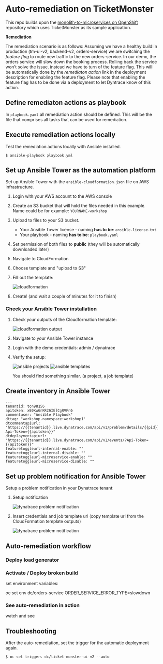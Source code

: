 # Auto-remediation on TicketMonster

This repo builds upon the [monolith-to-microservices on OpenShift](https://github.com/dynatrace-innovationlab/monolith-to-microservice-openshift/) repository which uses TicketMonster as its sample application.


**Remediation**

The remediation scenario is as follows: Assuming we have a healthy build in production (tm-ui-v2, backend-v2, orders-service) we are switching the *feature flag* to route new traffic to the new orders-service. In our demo, the orders service will slow down the booking process. Rolling back the service won't solve the issue, instead we have to turn of the feature flag. This will be automatically done by the *remediaton action* link in the deployment description for enabling the feature flag. Please note that enabling the feature flag has to be done via a deployment to let Dyntrace know of this action.



## Define remediaton actions as playbook

In ```playbook.yaml``` all remediation action should be defined. This will be the file that comprises all tasks that can be used for remediation.

## Execute remediation actions locally

Test the remediation actions locally with Ansible installed.
```
$ ansible-playbook playbook.yml
```

## Set up Ansible Tower as the automation platform

Set up Ansible Tower with the `ansible-cloudformation.json` file on AWS infrastructure.

1. Login with your AWS account to the AWS console
1. Create an S3 bucket that will hold the files needed in this example. Name could be for example: `YOURNAME-workshop`
1. Upload to files to your S3 bucket.
    - Your Ansible Tower license - naming **has to be**: `ansible-license.txt`
    - Your playbook - naming **has to be**: `playbook.yaml`
1. Set permission of both files to **public** (they will be automatically downloaded later)
1. Navigate to CloudFormation
1. Choose template and "upload to S3"
1. Fill out the template: 

    ![cloudformation](./assets/cloudformation-template.png)

1. Create! (and wait a couple of minutes for it to finish)

### Check your Ansible Tower installation

1. Check your outputs of the Cloudformation template:

    ![cloudformation output](./assets/cloudformation-outputs.png)

1. Navigate to your Ansible Tower instance
1. Login with the demo credentials: admin / dynatrace
1. Verify the setup:

    ![ansible projects](./assets/ansible-projects.png)
    ![ansible templates](./assets/ansible-templates.png)

    You should find something similar. (a project, a job template)

## Create inventory in Ansible Tower

```
---
tenantid: ton98156
apitoken: xE0Kw6nKR26IElCgRVPn6
commentuser: "Ansible Playbook"
dttag: "workshop-namespace:workshop1"
dtcommentapiurl: "https://{{tenantid}}.live.dynatrace.com/api/v1/problem/details/{{pid}}/comments?Api-Token={{apitoken}}"
dtdeploymentapiurl: "https://{{tenantid}}.live.dynatrace.com/api/v1/events/?Api-Token={{apitoken}}"
featuretoggleurl-internal-enable: ""
featuretoggleurl-internal-disable: ""
featuretoggleurl-microservice-enable: ""
featuretoggleurl-microservice-disable: ""
```


## Set up problem notification for Ansible Tower

Setup a problem notification in your Dynatrace tenant:

1. Setup notification

    ![dynatrace problem notification](./assets/dynatrace-problem-notification1.png)

2. Insert credentials and job template url (copy template url from the CloudFormation template outputs)

    ![dynatrace problem notification](./assets/dynatrace-problem-notification2.png)


## Auto-remediation workflow


### Deploy load generator

### Activate / Deploy broken build


set environment variables:

oc set env dc/orders-service ORDER_SERVICE_ERROR_TYPE=slowdown 

### See auto-remediation in action

watch and see


## Troubleshooting

After the auto-remediation, set the trigger for the automatic deployment again.

```
$ oc set triggers dc/ticket-monster-ui-v2 --auto
```
